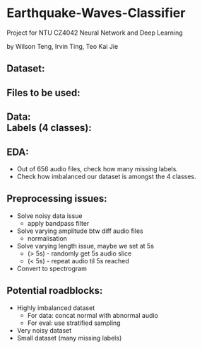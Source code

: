 # Earthquake-Waves-Classifier
Project for NTU CZ4042 Neural Network and Deep Learning

by Wilson Teng, Irvin Ting, Teo Kai Jie

## Dataset:   

Files to be used:
- 

Data:  
Labels (4 classes): 
- 

## EDA:
- Out of 656 audio files, check how many missing labels.
- Check how imbalanced our dataset is amongst the 4 classes.

## Preprocessing issues:
- Solve noisy data issue 
  - apply bandpass filter
- Solve varying amplitude btw diff audio files
  - normalisation
- Solve varying length issue, maybe we set at 5s
  - (> 5s) - randomly get 5s audio slice
  - (< 5s) - repeat audio til 5s reached
- Convert to spectrogram

## Potential roadblocks:
- Highly imbalanced dataset
  - For data: concat normal with abnormal audio
  - For eval: use stratified sampling
- Very noisy dataset
- Small dataset (many missing labels)
